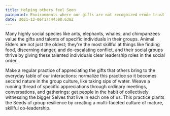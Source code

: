 ```yaml
---
title: Helping others feel Seen
painpoint: Environments where our gifts are not recognized erode trust
date: 2021-12-06T17:44:08.638Z
---
```

Many highly social species like ants, elephants, whales, and chimpanzees value the gifts and talents of specific individuals in their groups. Animal Elders are not just the oldest; they're the most skillful at things like finding food, discerning danger, and de-escalating conflict, and their social groups thrive by giving these talented individuals clear leadership roles in the social order. 

Make a regular practice of appreciating the gifts that others bring to the everyday table of our interactions: normalize this practice so it becomes second nature in the group culture, like taking sips of water. Weave a running thread of specific appreciations through ordinary meetings, conversations, and gatherings: get people in the habit of collectively witnessing the bigger Selves that live in each one of us. This practice plants the Seeds of group resilience by creating a multi-faceted culture of mature, skillful co-leadership.